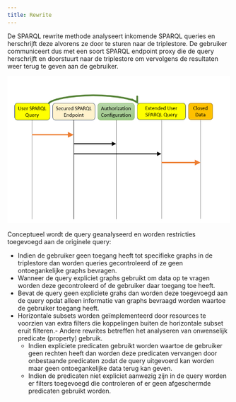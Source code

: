 ```yaml
---
title: Rewrite
---
```

De SPARQL rewrite methode analyseert inkomende SPARQL queries en herschrijft deze alvorens ze door
te sturen naar de triplestore. De gebruiker communiceert dus met een soort SPARQL endpoint proxy die de query
herschrijft en doorstuurt naar de triplestore om vervolgens de resultaten weer terug te geven aan de
gebruiker.

![rewrite](../images/Rewrite.png) 

Conceptueel wordt de query geanalyseerd en worden restricties toegevoegd aan de originele query: 

- Indien de gebruiker geen toegang heeft tot specifieke graphs in de triplestore dan worden queries gecontroleerd of ze geen ontoegankelijke graphs bevragen. 
- Wanneer de query expliciet graphs gebruikt
om data op te vragen worden deze gecontroleerd of de gebruiker daar toegang toe heeft. 
- Bevat de query geen expliciete grahs dan worden deze toegevoegd aan de query opdat alleen informatie van graphs bevraagd worden waartoe de gebruiker toegang heeft. 
- Horizontale subsets worden geïmplementeerd door resources te voorzien van extra filters die koppelingen buiten de horizontale subset eruit filteren.- Andere rewrites betreffen het analyseren
van onwenselijk predicate (property) gebruik.     
  - Indien expliciete predicaten gebruikt worden waartoe de gebruiker geen rechten heeft dan worden deze predicaten vervangen door onbestaande predicaten zodat de
query uitgevoerd kan worden maar geen ontoegankelijke data terug kan geven. 
  - Indien de predicaten
niet expliciet aanwezig zijn in de query worden er filters toegevoegd die controleren of er geen
afgeschermde predicaten gebruikt worden. 

